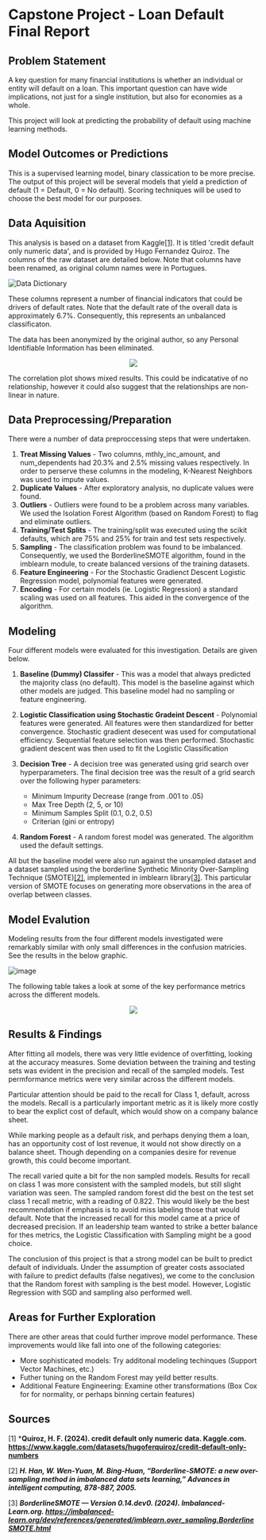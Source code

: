 # Capstone Project - Loan Default Final Report

## Problem Statement

A key question for many financial institutions is whether an individual or entity 
will default on a loan. This important question can have wide implications, not 
just for a single institution, but also for economies as a whole.

This project will look at predicting the probability of default using machine 
learning methods.

## Model Outcomes or Predictions

This is a supervised learning model, binary classication to be more precise. The
output of this project will be several models that yield a prediction of default 
(1 = Default, 0 = No default). Scoring techniques will be used to choose the best
model for our purposes.

## Data Aquisition

This analysis is based on a dataset from Kaggle[[1]](#1). It is titled
'credit default only numeric data', and is provided by Hugo Fernandez Quiroz. The
columns of the raw dataset are detailed below. Note that columns have been renamed,
as original column names were in Portugues.

![Data Dictionary](assets/data_dictionary.png)


These columns represent a number of financial indicators that could be drivers
of default rates. Note that the default rate of the overall data is approximately
6.7%. Consequently, this represents an unbalanced classificaton.

The data has been anonymized by the original author, so any Personal 
Identifiable Information has been eliminated.

<div align="center">
  <img src="assets/correlation_plot.png">
</div>

The correlation plot shows mixed results. This could be indicatative of no relationship, however it could also suggest that the relationships are non-linear
in nature.


## Data Preprocessing/Preparation

There were a number of data preproccessing steps that were undertaken.

1) **Treat Missing Values** - Two columns, mthly_inc_amount, and num_dependents had
   20.3% and 2.5% missing values respectively. In order to perserve these columns
   in the modeling, K-Nearest Neighbors was used to impute values.
2) **Duplicate Values** - After exploratory analysis, no duplicate values were found.
3) **Outliers** - Outliers were found to be a problem across many variables. We used
   the Isolation Forest Algorithm (based on Random Forest) to flag and eliminate
   outliers.
4) **Training/Test Splits** - The training/split was executed using the scikit
   defaults, which are 75% and 25% for train and test sets respectively.
5) **Sampling** - The classification problem was found to be imbalanced.  
   Consequently, we used the BorderlineSMOTE algorithm, found in the imblearn module, to create balanced versions of the training datasets.
6) **Feature Engineering** - For the Stochastic Gradienct Descent Logistic 
   Regression model, polynomial features were generated. 
6) **Encoding** - For certain models (ie. Logistic Regression) a standard scaling was
   used on all features. This aided in the convergence of the algorithm. 

## Modeling

Four different models were evaluated for this investigation. Details are given below.

1) **Baseline (Dummy) Classifer** - This was a model that always predicted the 
   majority class (no default). This model is the baseline against which other models
   are judged. This baseline model had no sampling or feature engineering.
2) **Logistic Classification using Stochastic Gradeint Descent** - Polynomial features 
   were generated. All features were then standardized for better convergence. Stochastic gradient desecent was used for computational efficiency. Sequential feature selection was then performed. Stochastic gradient descent was then used
   to fit the Logistic Classification
3) **Decision Tree** - A decision tree was generated using grid search over
   hyperparameters. The final decision tree was the result of a grid search over 
   the following hyper parameters:

   - Minimum Impurity Decrease (range from .001 to .05)
   - Max Tree Depth (2, 5, or 10)
   - Minimum Samples Split (0.1, 0.2, 0.5)
   - Criterian (gini or entropy)

4) **Random Forest** - A random forest model was generated. The algorithm used 
   the default settings.

All but the baseline model were also run against the unsampled dataset and a dataset
sampled using the borderline Synthetic Minority Over-Sampling Technique (SMOTE)[[2]](#2), implemented in imblearn library[[3]](#3). This particular version of SMOTE focuses on generating more observations in the area of overlap between classes.

## Model Evalution

Modeling results from the four different models investigated were remarkably similar
with only small differences in the confusion matricies. See the results in the below
graphic.

![image](assets/models_cm.png)

The following table takes a look at some of the key performance metrics across
the different models.

<div align="center">
  <img src="assets/performance_metrics_table.png">
</div>

## Results & Findings

After fitting all models, there was very little evidence of overfitting, looking at
the accuracy measures. Some deviation between the training and testing sets was
evident in the precision and recall of the sampled models. Test permformance metrics 
were very similar across the different models.

Particular attention should be paid to the recall for Class 1, default,
across the models. Recall is a particularly important metric as it is likely more
costly to bear the explict cost of default, which would show on a company balance
sheet.

While marking people as a default risk, and perhaps denying them a loan, has an opportunity 
cost of lost revenue, it would not show directly on a balance sheet.
Though depending on a companies desire for revenue growth, this could become important.

The recall varied quite a bit for the non sampled models. Results for recall on class
1 was more consistent with the sampled models, but still slight variation was seen.
The sampled random forest did the best on the test set class 1 recall metric, with
a reading of 0.822. This would likely be the best recommendation if emphasis is to
avoid miss labeling those that would default. Note that the increased recall for
this model came at a price of decreased precision. If an leadership team wanted to strike
a better balance for thes metrics, the Logistic Classification with Sampling might
be a good choice.

The conclusion of this project is that a strong model can be built to predict
default of individuals. Under the assumption of greater costs associated with failure
to predict defaults (false negatives), we come to the conclusion that the Random forest
with sampling is the best model. However, Logistic Regression with SGD and sampling also
performed well.

## Areas for Further Exploration

There are other areas that could further improve model performance. These
improvements would like fall into one of the following categories:

- More sophisticated models: Try additonal modeling techinques (Support Vector
  Machines, etc.)
- Futher tuning on the Random Forest may yeild better results.
- Additional Feature Engineering: Examine other transformations (Box Cox for
  for normality, or perhaps binning certain features)

## Sources

<a id="1">[1]</a> ***Quiroz, H. F. (2024). credit default only numeric data. Kaggle.com. https://www.kaggle.com/datasets/hugoferquiroz/credit-default-only-numbers**

<a id="2">[2]</a> ***H. Han, W. Wen-Yuan, M. Bing-Huan, “Borderline-SMOTE: a new over-sampling method in imbalanced data sets learning,” Advances in intelligent computing, 878-887, 2005.***

<a id="3">[3]</a> ***BorderlineSMOTE — Version 0.14.dev0. (2024). Imbalanced-Learn.org. https://imbalanced-learn.org/dev/references/generated/imblearn.over_sampling.BorderlineSMOTE.html***


‌

